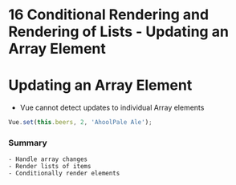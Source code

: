 # 16 Conditional Rendering and Rendering of Lists - Updating an Array Element


# Updating an Array Element

 - Vue cannot detect updates to individual Array elements


```javascript
Vue.set(this.beers, 2, 'AhoolPale Ale');
```




### Summary
	- Handle array changes
	- Render lists of items
	- Conditionally render elements